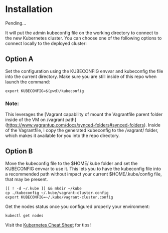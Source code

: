# Installation

Pending...

It will put the admin kubeconfig file on the working
directory to connect to the new Kubernetes cluster.
You can choose one of the following options to connect
locally to the deployed cluster:

## Option A
Set the configuration using the KUBECONFIG envvar and
kubeconfig the file into the current directory. Make
sure you are still inside of this repo when launch the
command:

```console
export KUBECONFIG=$(pwd)/kubeconfig
```

### Note:
This leverages the [Vagrant capability of mount the Vagrantfile
parent folder inside of the VM on /vagrant path]
(https://www.vagrantup.com/docs/synced-folders#synced-folders).
Inside of the Vagrantfile, I copy the generated
kubeconfig to the /vagrant/ folder, which makes it
available for you into the repo directory.

## Option B
Move the kubeconfig file to the $HOME/.kube folder and
set the KUBECONFIG envvar to use it. This lets you to
have the kubeconfig file into a recommended path without
impact your current $HOME/.kube/config file, that may be
present.

```console
[[ ! -d ~/.kube ]] && mkdir ~/kube
cp ./kubeconfig ~/.kube/vagrant-cluster.config
export KUBECONFIG=~/.kube/vagrant-cluster.config
```

Get the nodes status once you configured properly your
environment:

```console
kubectl get nodes
```

Visit the [Kubernetes Cheat Sheet](https://kubernetes.io/docs/reference/kubectl/cheatsheet/#bash)
for tips!
